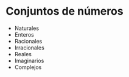 # Conjuntos de números


* Naturales
* Enteros
* Racionales
* Irracionales
* Reales
* Imaginarios
* Complejos
